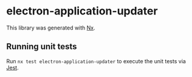 # electron-application-updater

This library was generated with [Nx](https://nx.dev).

## Running unit tests

Run `nx test electron-application-updater` to execute the unit tests via [Jest](https://jestjs.io).
